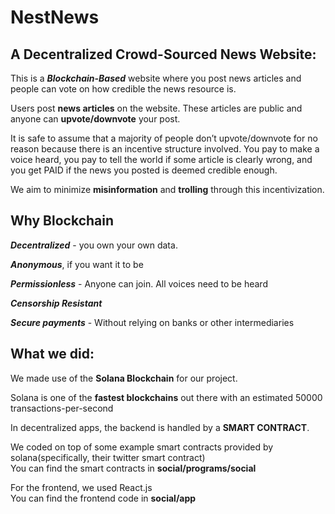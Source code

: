 

# NestNews


## A Decentralized Crowd-Sourced News Website:
This is a ***Blockchain-Based*** website where you post news articles and people can vote on how credible the news resource is.

Users post **news articles** on the website. These articles are public and anyone can **upvote/downvote** your post.

It is safe to assume that a majority of people don’t upvote/downvote for no reason because there is an incentive structure involved. You pay to make a
voice heard, you pay to tell the world if some article is clearly wrong, and you get PAID if the news you posted is deemed credible enough.

We aim to minimize **misinformation** and **trolling** through this incentivization. 



## Why Blockchain
***Decentralized*** - you own your own data.  

***Anonymous***, if you want it to be  

***Permissionless*** - Anyone can join. All voices need to be heard  

***Censorship Resistant***  

***Secure payments*** - Without relying on banks or other intermediaries 



## What we did: 
We made use of the **Solana Blockchain** for our project. 

Solana is one of the **fastest blockchains** out there with an estimated 50000 transactions-per-second  

In decentralized apps, the backend is handled by a **SMART CONTRACT**. 

We coded on top of some example smart contracts provided by solana(specifically, their twitter smart contract)  
You can find the smart contracts in **social/programs/social** 

For the frontend, we used React.js  
You can find the frontend code in **social/app**
